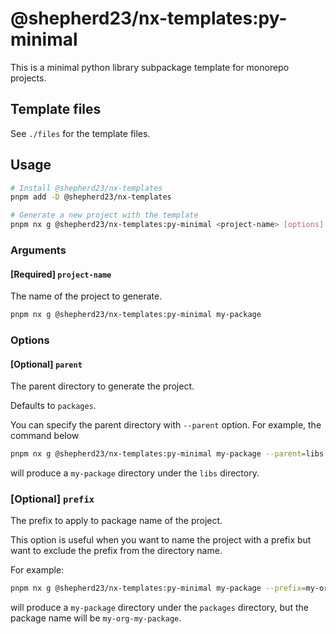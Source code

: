 # @shepherd23/nx-templates:py-minimal

This is a minimal python library subpackage template for monorepo projects.

## Template files

See `./files` for the template files.

## Usage

```bash
# Install @shepherd23/nx-templates
pnpm add -D @shepherd23/nx-templates

# Generate a new project with the template
pnpm nx g @shepherd23/nx-templates:py-minimal <project-name> [options]
```

### Arguments

#### [Required] `project-name`

The name of the project to generate. 

```bash
pnpm nx g @shepherd23/nx-templates:py-minimal my-package
```

### Options

#### [Optional] `parent`

The parent directory to generate the project. 

Defaults to `packages`.

You can specify the parent directory with `--parent` option. For example, the command below

```bash
pnpm nx g @shepherd23/nx-templates:py-minimal my-package --parent=libs
```

will produce a `my-package` directory under the `libs` directory.

### [Optional] `prefix`

The prefix to apply to package name of the project.

This option is useful when you want to name the project with a prefix but want to exclude the prefix from the directory name.

For example:

```bash
pnpm nx g @shepherd23/nx-templates:py-minimal my-package --prefix=my-org-
```

will produce a `my-package` directory under the `packages` directory, but the package name will be `my-org-my-package`.
